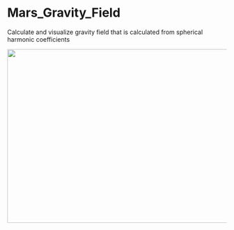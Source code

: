 # Mars_Gravity_Field
Calculate and visualize gravity field that is calculated from spherical harmonic coefficients 


<img src="GGM1025.gif" width="800" height="400" />




